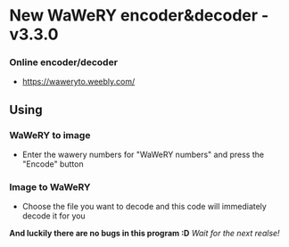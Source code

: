 # New WaWeRY encoder&decoder - v3.3.0
### Online encoder/decoder
* https://waweryto.weebly.com/
## Using
### WaWeRY to image
* Enter the wawery numbers for "WaWeRY numbers" and press the "Encode" button
### Image to WaWeRY
* Choose the file you want to decode and this code will immediately decode it for you

**And luckily there are no bugs in this program :D**
*Wait for the next realse!*